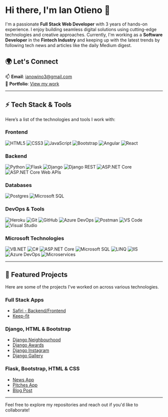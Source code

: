 # Hi there, I'm **Ian Otieno** 👋  
I'm a passionate **Full Stack Web Developer** with 3 years of hands-on experience. I enjoy building seamless digital solutions using cutting-edge technologies and creative approaches. Currently, I'm working as a **Software Developer** in the **Fintech Industry** and keeping up with the latest trends by following tech news and articles like the daily Medium digest.

## 🌍 Let's Connect  
📫 **Email**: [ianowino3@gmail.com](mailto:ianowino3@gmail.com)  
🔗 **Portfolio**: [View my work](https://ian-otieno.netlify.app/)

---

## ⚡ Tech Stack & Tools  
Here’s a list of the technologies and tools I work with:

### **Frontend**  
![HTML5](https://img.shields.io/badge/-HTML5-E34F26?logo=html5&logoColor=white&style=flat-square)
![CSS3](https://img.shields.io/badge/-CSS3-1572B6?logo=css3&logoColor=white&style=flat-square)
![JavaScript](https://img.shields.io/badge/-JavaScript-F7DF1E?logo=javascript&logoColor=black&style=flat-square)
![Bootstrap](https://img.shields.io/badge/-Bootstrap-563D7C?logo=bootstrap&logoColor=white&style=flat-square)
![Angular](https://img.shields.io/badge/-Angular-E23237?logo=angular&logoColor=white&style=flat-square)
![React](https://img.shields.io/badge/-React-61DAFB?logo=react&logoColor=black&style=flat-square)

### **Backend**  
![Python](https://img.shields.io/badge/-Python-3776AB?logo=python&logoColor=white&style=flat-square)
![Flask](https://img.shields.io/badge/-Flask-000000?logo=flask&logoColor=white&style=flat-square)
![Django](https://img.shields.io/badge/-Django-092E20?logo=django&logoColor=white&style=flat-square)
![Django REST](https://img.shields.io/badge/-Django_REST-092E20?logo=django&logoColor=white&style=flat-square)
![ASP.NET Core](https://img.shields.io/badge/-ASP.NET_Core-512BD4?logo=dotnet&logoColor=white&style=flat-square)
![ASP.NET Core Web APIs](https://img.shields.io/badge/-ASP.NET_Core_Web_APIs-512BD4?logo=dotnet&logoColor=white&style=flat-square)

### **Databases**  
![Postgres](https://img.shields.io/badge/-Postgres-4169E1?logo=postgresql&logoColor=white&style=flat-square)
![Microsoft SQL](https://img.shields.io/badge/-Microsoft_SQL-CC2927?logo=microsoftsqlserver&logoColor=white&style=flat-square)

### **DevOps & Tools**  
![Heroku](https://img.shields.io/badge/-Heroku-430098?logo=heroku&logoColor=white&style=flat-square)
![Git](https://img.shields.io/badge/-Git-F05032?logo=git&logoColor=white&style=flat-square)
![GitHub](https://img.shields.io/badge/-GitHub-181717?logo=github&logoColor=white&style=flat-square)
![Azure DevOps](https://img.shields.io/badge/-Azure_DevOps-008AD7?logo=azuredevops&logoColor=white&style=flat-square)
![Postman](https://img.shields.io/badge/-Postman-FF6C37?logo=postman&logoColor=white&style=flat-square)
![VS Code](https://img.shields.io/badge/-VS_Code-007ACC?logo=visualstudiocode&logoColor=white&style=flat-square)
![Visual Studio](https://img.shields.io/badge/-Visual_Studio-5C2D91?logo=visualstudio&logoColor=white&style=flat-square)

### **Microsoft Technologies**  
![VB.NET](https://img.shields.io/badge/-VB.NET-5C2D91?logo=dotnet&logoColor=white&style=flat-square)
![C#](https://img.shields.io/badge/-C%23-239120?logo=csharp&logoColor=white&style=flat-square)
![ASP.NET Core](https://img.shields.io/badge/-ASP.NET_Core-512BD4?logo=dotnet&logoColor=white&style=flat-square)
![Microsoft SQL](https://img.shields.io/badge/-Microsoft_SQL-CC2927?logo=microsoftsqlserver&logoColor=white&style=flat-square)
![LINQ](https://img.shields.io/badge/-LINQ-00A300?logo=dotnet&logoColor=white&style=flat-square)
![IIS](https://img.shields.io/badge/-IIS-0060A9?logo=iis&logoColor=white&style=flat-square)
![Azure DevOps](https://img.shields.io/badge/-Azure_DevOps-008AD7?logo=azuredevops&logoColor=white&style=flat-square)
![Microservices](https://img.shields.io/badge/-Microservices-FF4F00?logo=microservices&logoColor=white&style=flat-square)

---

## 🚀 Featured Projects  
Here are some of the projects I've worked on across various technologies.

### **Full Stack Apps**  
- [Safiri - Backend/Frontend](https://github.com/ian-otieno/Backend-Safiri)  
- [Keep-fit](https://github.com/ian-otieno/Keep-fit)

### **Django, HTML & Bootstrap**  
- [Django Neighbourhood](https://github.com/ian-otieno/Django-Neighbourhood)  
- [Django Awards](https://github.com/ian-otieno/Django-Awards)  
- [Django Instagram](https://github.com/ian-otieno/Django-Instagram)  
- [Django Gallery](https://github.com/ian-otieno/Django-Gallery)

### **Flask, Bootstrap, HTML & CSS**  
- [News App](https://github.com/ian-otieno/News-App)  
- [Pitches App](https://github.com/ian-otieno/pitches-app)  
- [Blog Post](https://github.com/ian-otieno/Blog-Post)

---

Feel free to explore my repositories and reach out if you'd like to collaborate!

